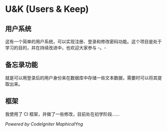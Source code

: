 # U&K (Users & Keep)

## 用户系统

这有一个简单的用户系统，可以实现注册、登录和修改密码功能。这个项目是处于学习的目的，并在持续改进中，也欢迎大家参与 -。-

## 备忘录功能

就是可以用登录后的用户身份来在数据库中存储一些文本数据，需要时可以将其提取出来。

## 框架

我使用了 CI 框架，并做了一些修改，目前处在初学阶段……

*Powered by CodeIgniter MaphicalYng*
